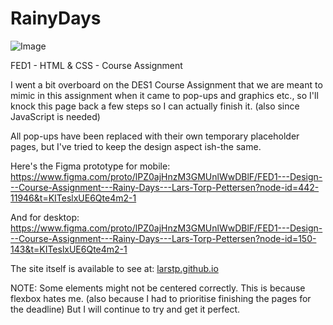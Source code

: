 # RainyDays

![Image](https://github.com/user-attachments/assets/eddd65a2-163d-438e-9603-a7bbc7e51c18)

FED1 - HTML & CSS - Course Assignment

I went a bit overboard on the DES1 Course Assignment that we are meant to mimic in this assignment when it came to pop-ups and graphics etc., so I'll knock this page back a few steps so I can actually finish it. (also since JavaScript is needed)

All pop-ups have been replaced with their own temporary placeholder pages, but I've tried to keep the design aspect ish-the same.

Here's the Figma prototype for mobile:
https://www.figma.com/proto/lPZ0ajHnzM3GMUnlWwDBlF/FED1---Design---Course-Assignment---Rainy-Days---Lars-Torp-Pettersen?node-id=442-11946&t=KITeslxUE6Qte4m2-1

And for desktop:
https://www.figma.com/proto/lPZ0ajHnzM3GMUnlWwDBlF/FED1---Design---Course-Assignment---Rainy-Days---Lars-Torp-Pettersen?node-id=150-143&t=KITeslxUE6Qte4m2-1

The site itself is available to see at: [larstp.github.io](https://larstp.github.io/)

NOTE: Some elements might not be centered correctly. This is because flexbox hates me. (also because I had to prioritise finishing the pages for the deadline) But I will continue to try and get it perfect.
